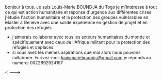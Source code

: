 bonjour à tous. Je suis Louis-Marie BOUNDJA du Togo
je m'intéresse à tout ce qui est action humanitaire et réponse d'urgence aux différentes crises
j'étudie l'action humanitaire et la protection des groupes vulnérables en Master à Genève avec une solide expérience en gestion de projet et en protection des réfugiés
- j'aimerais collaborer avec tous les acteurs humanitaires du monde et spécifiquement avec ceux de l'Afrique militant pour la protection des réfugiés et déplacés
- si vous avez les memes aspirations que moi alors nous pouvons collaborer. Ecrivez-moi: louismarieboundja@gmail.com je réponds au numero: 0022892924197

<
--->
